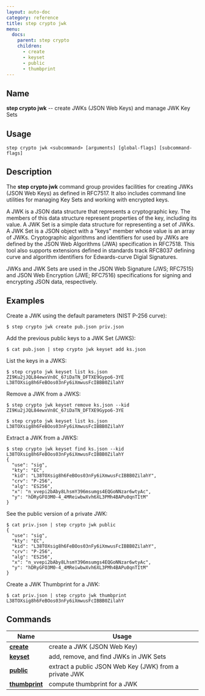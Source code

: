 ```yaml
---
layout: auto-doc
category: reference
title: step crypto jwk
menu:
  docs:
    parent: step crypto
    children:
      - create
      - keyset
      - public
      - thumbprint
---
```


## Name
**step crypto jwk** -- create JWKs (JSON Web Keys) and manage JWK Key Sets

## Usage

```raw
step crypto jwk <subcommand> [arguments] [global-flags] [subcommand-flags]
```

## Description

The **step crypto jwk** command group provides facilities for creating JWKs
(JSON Web Keys) as defined in RFC7517. It also includes command line utilities
for managing Key Sets and working with encrypted keys.

A JWK is a JSON data structure that represents a cryptographic key. The
members of this data structure represent properties of the key, including its
value. A JWK Set is a simple data structure for representing a set of JWKs. A
JWK Set is a JSON object with a "keys" member whose value is an array of JWKs.
Cryptographic algorithms and identifiers for used by JWKs are defined by the
JSON Web Algorithms (JWA) specification in RFC7518. This tool also supports
extensions defined in standards track RFC8037 defining curve and algorithm
identifiers for Edwards-curve Digial Signatures.

JWKs and JWK Sets are used in the JSON Web Signature (JWS; RFC7515) and JSON
Web Encryption (JWE; RFC7516) specifications for signing and encrypting JSON
data, respectively.

## Examples

Create a JWK using the default parameters (NIST P-256 curve):
```shell
$ step crypto jwk create pub.json priv.json
```

Add the previous public keys to a JWK Set (JWKS):
```shell
$ cat pub.json | step crypto jwk keyset add ks.json
```

List the keys in a JWKS:
```shell
$ step crypto jwk keyset list ks.json
ZI9Ku2jJQL84ewxVn8C_67iDaTN_DFTXE9Gypo6-3YE
L38TOXsig8h6FeBOos03nFy6iXmwusFcIBBB0ZilahY
```

Remove a JWK from a JWKS:
```shell
$ step crypto jwk keyset remove ks.json --kid ZI9Ku2jJQL84ewxVn8C_67iDaTN_DFTXE9Gypo6-3YE

$ step crypto jwk keyset list ks.json
L38TOXsig8h6FeBOos03nFy6iXmwusFcIBBB0ZilahY
```

Extract a JWK from a JWKS:
```shell
$ step crypto jwk keyset find ks.json --kid L38TOXsig8h6FeBOos03nFy6iXmwusFcIBBB0ZilahY
{
  "use": "sig",
  "kty": "EC",
  "kid": "L38TOXsig8h6FeBOos03nFy6iXmwusFcIBBB0ZilahY",
  "crv": "P-256",
  "alg": "ES256",
  "x": "n_vvepi2bAby8LhsmY396msumgs4EQGoNNzar6wtyAc",
  "y": "hDRyGFO3M0-4_4MReiwbwXvh6XL3PMh4BAPu0qnTItM"
}
```

See the public version of a private JWK:
```shell
$ cat priv.json | step crypto jwk public
{
  "use": "sig",
  "kty": "EC",
  "kid": "L38TOXsig8h6FeBOos03nFy6iXmwusFcIBBB0ZilahY",
  "crv": "P-256",
  "alg": "ES256",
  "x": "n_vvepi2bAby8LhsmY396msumgs4EQGoNNzar6wtyAc",
  "y": "hDRyGFO3M0-4_4MReiwbwXvh6XL3PMh4BAPu0qnTItM"
}
```

Create a JWK Thumbprint for a JWK:
```shell
$ cat priv.json | step crypto jwk thumbprint
L38TOXsig8h6FeBOos03nFy6iXmwusFcIBBB0ZilahY
```

## Commands


| Name | Usage |
|---|---|
| **[create](create/)** | create a JWK (JSON Web Key) |
| **[keyset](keyset/)** | add, remove, and find JWKs in JWK Sets |
| **[public](public/)** | extract a public JSON Web Key (JWK) from a private JWK |
| **[thumbprint](thumbprint/)** | compute thumbprint for a JWK |

